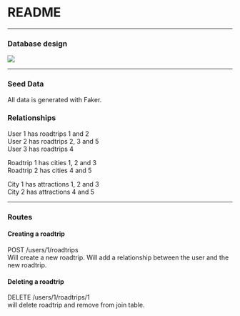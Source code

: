 # README

---
### Database design

![](http://i.imgur.com/IG1e807.png)

---
### Seed Data

All data is generated with Faker.

### Relationships

User 1 has roadtrips 1 and 2<br>
User 2 has roadtrips 2, 3 and 5<br>
User 3 has roadtrips 4

Roadtrip 1 has cities 1, 2 and 3<br>
Roadtrip 2 has cities 4 and 5

City 1 has attractions 1, 2 and 3<br>
City 2 has attractions 4 and 5

---
### Routes

#### Creating a roadtrip
POST /users/1/roadtrips<br>
Will create a new roadtrip. Will add a relationship between the user and the new roadtrip.

#### Deleting a roadtrip
DELETE /users/1/roadtrips/1<br>
will delete roadtrip and remove from join table.
